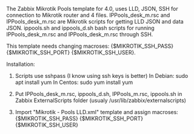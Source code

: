 The Zabbix Mikrotik Pools template for 4.0, uses LLD, JSON, SSH for connection to Mikrotik router and 4 files.
IPPools_desk_m.rsc and IPPools_desk_m.rsc are Mikrotik scripts for getting LLD JSON and data JSON.
ippools.sh and ippools_d.sh bash scripts for running IPPools_desk_m.rsc and IPPools_desk_m.rsc through SSH. 

This template needs changing macroses: {$MIKROTIK_SSH_PASS} {$MIKROTIK_SSH_PORT} {$MIKROTIK_SSH_USER}.

Installation:

1) Scripts use sshpass (I know using ssh keys is better) 
In Debian: sudo apt install yum
In Centos: sudo yum install yum

2) Put IPPools_desk_m.rsc, ippools_d.sh, IPPools_m.rsc, ippools.sh in Zabbix ExternalScripts folder (usualy /usr/lib/zabbix/externalscripts)

3) Import "Mikrotik - Pools LLD.xml" template and assign macroses: {$MIKROTIK_SSH_PASS} {$MIKROTIK_SSH_PORT} {$MIKROTIK_SSH_USER}

